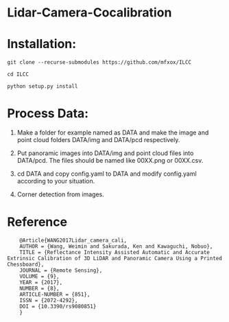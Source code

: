 # Lidar-Camera-Cocalibration


# Installation:

    git clone --recurse-submodules https://github.com/mfxox/ILCC
  
    cd ILCC
  
    python setup.py install

# Process Data:
1. Make a folder for example named as DATA and make the image and point cloud folders DATA/img and DATA/pcd respectively.

2. Put panoramic images into DATA/img and point cloud files into DATA/pcd. The files should be named like 00XX.png or 00XX.csv.

3. cd DATA and copy config.yaml to DATA and modify config.yaml according to your situation.

4. Corner detection from images.


# Reference

        @Article{WANG2017Lidar_camera_cali,
        AUTHOR = {Wang, Weimin and Sakurada, Ken and Kawaguchi, Nobuo},
        TITLE = {Reflectance Intensity Assisted Automatic and Accurate Extrinsic Calibration of 3D LiDAR and Panoramic Camera Using a Printed Chessboard},
        JOURNAL = {Remote Sensing},
        VOLUME = {9},
        YEAR = {2017},
        NUMBER = {8},
        ARTICLE-NUMBER = {851},
        ISSN = {2072-4292},
        DOI = {10.3390/rs9080851}
        }
